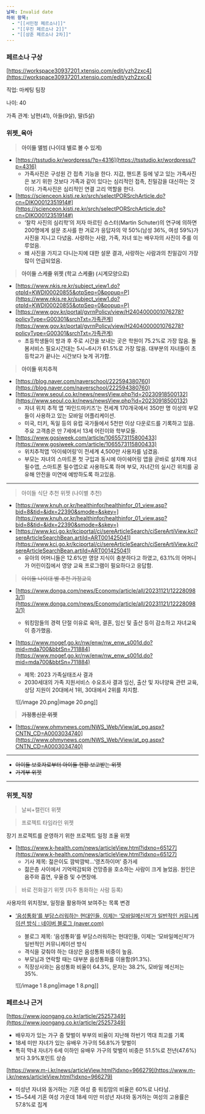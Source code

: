 ```yaml
---
날짜: Invalid date
하위 항목:
  - "[[서민정 페르소나]]"
  - "[[우진 페르소나 2]]"
  - "[[상준 페르소나 2차]]"
---
```

### 페르소나 구상

[https://workspace30937201.xtensio.com/edit/yzh2zxc4](https://workspace30937201.xtensio.com/edit/yzh2zxc4)

직업: 마케팅 팀장

나이: 40

가족 관계: 남편(41), 아들(9살), 딸(5살)

  

### 위젯_육아

> **아이들 앨범 (나이대 별로 볼 수 있게)**

- [https://tsstudio.kr/wordpress/?p=4316](https://tsstudio.kr/wordpress/?p=4316)
    - 가족사진은 구성원 간 접촉 기능을 한다. 지갑, 핸드폰 등에 넣고 있는 가족사진은 보기 위한 것보다 가족과 같이 있다는 심리적인 접촉, 친밀감을 대신하는 것이다. 가족사진은 심리적인 연결 고리 역할을 한다.
- [https://scienceon.kisti.re.kr/srch/selectPORSrchArticle.do?cn=DIKO0012351914#](https://scienceon.kisti.re.kr/srch/selectPORSrchArticle.do?cn=DIKO0012351914#)
    - ‘찰칵 사진의 심리학’의 저자 마르틴 슈스터(Martin Schuter)의 연구에 의하면 200명에게 설문 조사를 한 겨로가 응답자의 약 50%(남성 36%, 여성 59%)가 사진을 지니고 다녔음. 사랑하는 사람, 가족, 자녀 또는 배우자의 사진이 주를 이루었음.
    - 왜 사진을 가지고 다니는지에 대한 설문 결과, 사랑하는 사람과의 친밀감이 가장 많이 언급되었음.

> **아이들 스케줄 위젯 (학교 스케줄) (시계모양으로)**

- [https://www.nkis.re.kr/subject_view1.do?otpId=KWDI00020855&otpSeq=0&popup=P](https://www.nkis.re.kr/subject_view1.do?otpId=KWDI00020855&otpSeq=0&popup=P)
- [https://www.gov.kr/portal/gvrnPolicy/view/H2404000001076278?policyType=G00301&srchTxt=가족관계](https://www.gov.kr/portal/gvrnPolicy/view/H2404000001076278?policyType=G00301&srchTxt=가족관계)
    - 초등학생들이 방과 후 주로 시간을 보내는 곳은 학원이 75.2%로 가장 많음. 돌봄서비스 필요시간대는 5시~6시가 61.5%로 가장 많음. 대부분의 자녀들이 초등학교가 끝나는 시간보다 늦게 귀가함.

  

> **아이들 위치추적**

- [https://blog.naver.com/naverschool/222594380760](https://blog.naver.com/naverschool/222594380760)
- [https://www.seoul.co.kr/news/newsView.php?id=20230918500132](https://www.seoul.co.kr/news/newsView.php?id=20230918500132)
    - 자녀 위치 추적 앱 ‘파인드마키즈’는 전세계 170개국에서 350만 명 이상의 부모들이 사용하고 있는 모바일 어플리케이션.
    - 미국, 터키, 독일 등의 유럽 국가들에서 5천만 이상 다운로드를 기록하고 있음. 주요 고객층은 만 7세에서 13세 어린이와 학부모들.
- [https://www.gosiweek.com/article/1065573115800433](https://www.gosiweek.com/article/1065573115800433)
    - 위치추적앱 ‘아이쉐어링’이 전세계 4,500만 사용자를 넘겼음.
    - 부모는 자녀의 스마트폰 첫 구입과 동시에 아이쉐어링 앱을 곧바로 설치해 자녀필수앱, 스마트폰 필수앱으로 사용하도록 하며 부모, 자녀간의 실시간 위치를 공유해 안전을 미연에 예방하도록 하고있음.

---

> 아이들 식단 추천 위젯 (나이별 추천)

- [https://www.knuh.or.kr/healthinfor/healthinfor_01_view.asp?bid=8&tid=&idx=22390&smode=&skey=](https://www.knuh.or.kr/healthinfor/healthinfor_01_view.asp?bid=8&tid=&idx=22390&smode=&skey=)
- [https://www.kci.go.kr/kciportal/ci/sereArticleSearch/ciSereArtiView.kci?sereArticleSearchBean.artiId=ART001425041](https://www.kci.go.kr/kciportal/ci/sereArticleSearch/ciSereArtiView.kci?sereArticleSearchBean.artiId=ART001425041)
    - 유아의 어머니들은 12.6%만 영양 지식이 충분하다고 하였고, 63.1%의 어머니가 어린이집에서 영양 교육 프로그램이 필요하다고 응답함.

> ~~아이들 나이대 별 추천 가정교육~~

- [https://www.donga.com/news/Economy/article/all/20231121/122280983/1](https://www.donga.com/news/Economy/article/all/20231121/122280983/1)
    - 워킹맘들의 경력 단절 이유로 육아, 결혼, 임신 및 출산 등이 감소하고 자녀교육이 증가했음.
- [https://www.mogef.go.kr/nw/enw/nw_enw_s001d.do?mid=mda700&bbtSn=711884](https://www.mogef.go.kr/nw/enw/nw_enw_s001d.do?mid=mda700&bbtSn=711884)
    
    - 제목: 2023 가족실태조사 결과
    - 2030세대의 가족 지원서비스 수요조사 결과 임신, 출산 및 자녀양육 관련 교육,상담 지원이 20대에서 1위, 30대에서 2위를 차지함.
    
    ![[/image 20.png|image 20.png]]
    

> ~~**가정통신문 위젯**~~

- [https://www.ohmynews.com/NWS_Web/View/at_pg.aspx?CNTN_CD=A0003034740](https://www.ohmynews.com/NWS_Web/View/at_pg.aspx?CNTN_CD=A0003034740)

---

- ~~아이들 보호자로부터 아이들 현황 보고받는 위젯~~
- ~~가계부 위젯~~

---

### 위젯_직장

> 날씨+캘린더 위젯

> 프로젝트 타임라인 위젯

장기 프로젝트를 운영하기 위한 프로젝트 일정 조율 위젯

- [https://www.k-health.com/news/articleView.html?idxno=65127](https://www.k-health.com/news/articleView.html?idxno=65127)
    - 기사 제목: 젊은이도 깜박깜박…’영츠하이머’ 증가세
    - 젊은층 사이에서 기억력감퇴와 건망증을 호소하는 사람이 크게 늘었음. 원인은 음주와 흡연, 우울증 및 수면장애.

> 바로 전화걸기 위젯 (자주 통화하는 사람 등록)

사용자의 위치정보, 일정을 활용하여 보여주는 목록 변경

- [‘음성통화’를 부담스러워하는 현대인들, 이제는 ‘모바일메신저’가 일반적인 커뮤니케이션 방식 : 네이버 블로그 (naver.com)](https://m.blog.naver.com/PostView.nhn?isHttpsRedirect=true&blogId=mkresearch&logNo=221313635195&categoryNo=11&proxyReferer=)
    
    - 블로그 제목: ‘음성통화’를 부담스러워하는 현대인들, 이제는 ‘모바일메신저’가 일반적인 커뮤니케이션 방식
    - 격식을 갖춰야 하는 대상은 음성통화 비중이 높음.
    - 부모님과 연락할 때는 대부분 음성통화를 이용함(91.3%).
    - 직장상사와는 음성통화 비율이 64.3%, 문자는 38.2%, 모바일 메신저는 35%.
    
    ![[/image 1 8.png|image 1 8.png]]
    

  

### 페르소나 근거

[https://www.joongang.co.kr/article/25257349](https://www.joongang.co.kr/article/25257349)

- 배우자가 있는 가구 중 맞벌이 부부의 비율이 지난해 하반기 역대 최고를 기록
- 18세 미만 자녀가 있는 유배우 가구의 56.8%가 맞벌이
- 특히 막내 자녀가 6세 이하인 유배우 가구의 맞벌이 비중은 51.5%로 전년(47.6%)보다 3.9%포인트 상승

[https://www.m-i.kr/news/articleView.html?idxno=966279](https://www.m-i.kr/news/articleView.html?idxno=966279)

- 미성년 자녀와 동거하는 기혼 여성 중 워킹맘의 비율은 60%로 나타남.
- 15~54세 기혼 여성 가운데 18세 미만 미성년 자녀와 동거하는 여성의 고용률은 57.8%로 집계